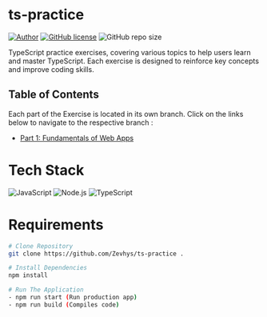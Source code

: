 # ts-practice

[![Author](http://img.shields.io/badge/author-@Zevhys-blue.svg)](https://www.linkedin.com/in/rakha-djauhari/) [![GitHub license](https://img.shields.io/github/license/Zevhys/ts-practice)](https://github.com/Zevhys/ts-practice/blob/main/LICENSE) ![GitHub repo size](https://img.shields.io/github/repo-size/Zevhys/ts-practice) 

TypeScript practice exercises, covering various topics to help users learn and master TypeScript. Each exercise is designed to reinforce key concepts and improve coding skills.

## Table of Contents
Each part of the Exercise is located in its own branch. Click on the links below to navigate to the respective branch :
- [Part 1: Fundamentals of Web Apps](https://github.com/username/repository/tree/part-1-fundamentals)

# Tech Stack

![JavaScript](https://img.shields.io/badge/JavaScript-F7DF1E?style=flat-square&logo=javascript&logoColor=000000)
![Node.js](https://img.shields.io/badge/Node.js-339933?style=flat-square&logo=nodedotjs&logoColor=white)
![TypeScript](https://img.shields.io/badge/TypeScript-007ACC?style=flat-square&logo=typescript&logoColor=white)

# Requirements

```bash
# Clone Repository
git clone https://github.com/Zevhys/ts-practice .

# Install Dependencies
npm install

# Run The Application
- npm run start (Run production app)
- npm run build (Compiles code)
```
